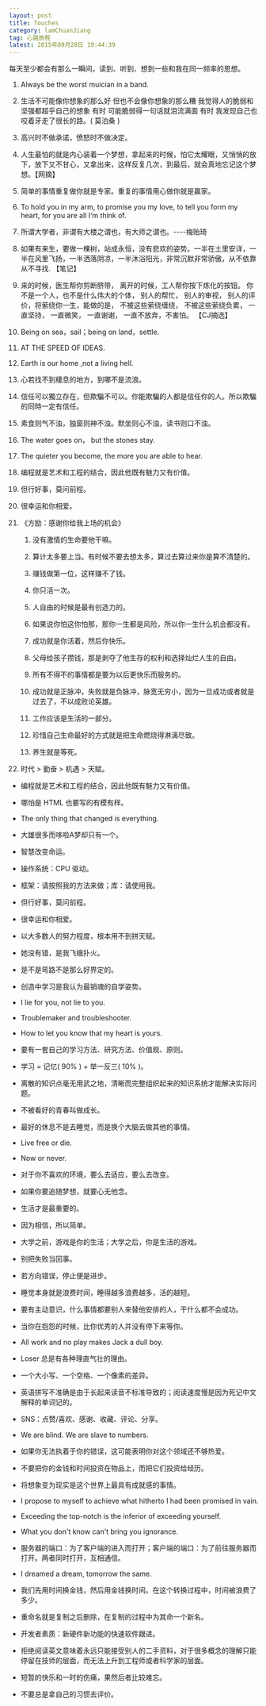 ```yaml
---
layout: post
title: Touches
category: lamChuanJiang
tag: 心路旅程
latest: 2015年09月28日 19:44:39
---
```


每天至少都会有那么一瞬间，读到、听到、想到一些和我在同一频率的思想。

1. Always be the worst muician in a band.

2. 生活不可能像你想象的那么好 但也不会像你想象的那么糟 我觉得人的脆弱和坚强都超乎自己的想象 有时 可能脆弱得一句话就泪流满面 有时 我发现自己也咬着牙走了很长的路。( 莫泊桑 )

3. 高兴时不做承诺，愤怒时不做决定。

4. 人生最怕的就是内心装着一个梦想，拿起来的时候，怕它太耀眼，又悄悄的放下，放下又不甘心，又拿出来，这样反复几次，到最后，就会真地忘记这个梦想。【网摘】

5. 简单的事情重复做你就是专家。重复的事情用心做你就是赢家。

6. To hold you in my arm, to promise you my love, to tell you form my heart, for you are all I‘m think of.

7. 所谓大学者，非谓有大楼之谓也，有大师之谓也。----梅贻琦

8. 如果有来生，要做一棵树，站成永恒，没有悲欢的姿势。一半在土里安详，一半在风里飞扬，一半洒落阴凉，一半沐浴阳光，非常沉默非常骄傲，从不依靠从不寻找. 【笔记】

9. 来的时候，医生帮你剪断脐带， 离开的时候，工人帮你按下炼化的按钮。 你不是一个人，也不是什么伟大的个体， 别人的帮忙， 别人的审视， 别人的评价，将萦绕你一生，能做的是， 不被这些萦绕缠绕， 不被这些萦绕负累， 一直坚持， 一直微笑， 一直谢谢， 一直不放弃，不害怕。 【CJ摘选】

10. Being on sea，sail；being on land，settle.

11. AT THE SPEED OF IDEAS.

12. Earth is our home ,not a living hell.

13. 心若找不到棲息的地方，到哪不是流浪。

14. 信任可以獨立存在，但欺騙不可以。你能欺騙的人都是信任你的人。所以欺騙的同時一定有信任。

15. 素食则气不浊，独窗则神不浊。默坐则心不浊，读书则口不浊。

16. The water goes on， but the stones stay.

17. The quieter you become, the more you are able to hear.

18. 编程就是艺术和工程的结合，因此他既有魅力又有价值。

19. 但行好事，莫问前程。

20. 很幸运和你相爱。

21. 《方励：感谢你给我上场的机会》

    1. 没有激情的生命要他干嘛。

    2. 算计太多要上当。有时候不要去想太多，算过去算过来你是算不清楚的。

    3. 赚钱做第一位，这样赚不了钱。

    4. 你只活一次。

    5. 人自由的时候是最有创造力的。

    6. 如果说你怕这你怕那，那你一生都是风险，所以你一生什么机会都没有。

    7. 成功就是你活着，然后你快乐。

    8. 父母给孩子攒钱，那是剥夺了他生存的权利和选择灿烂人生的自由。

    9. 所有不得不的事情都是要为以后更快乐而服务的。

    10. 成功就是正脉冲，失败就是负脉冲，脉宽无穷小，因为一旦成功或者就是过去了，不以成败论英雄。

    11. 工作应该是生活的一部分。

    12. 珍惜自己生命最好的方式就是把生命燃烧得淋漓尽致。

    13. 养生就是等死。

22. 时代 > 勤奋 > 机遇 > 天赋。

* 编程就是艺术和工程的结合，因此他既有魅力又有价值。

* 哪怕是 HTML 也要写的有模有样。

* The only thing that changed is everything.

* 大雄很多而哆啦A梦却只有一个。

* 智慧改变命运。

* 操作系统：CPU 驱动。

* 框架：请按照我的方法来做；库：请使用我。

* 但行好事，莫问前程。

* 很幸运和你相爱。

* 以大多数人的努力程度，根本用不到拼天赋。

* 她没有错，是我飞蛾扑火。

* 是不是弯路不是那么好界定的。

* 创造中学习是我认为最销魂的自学姿势。

* I lie for you, not lie to you.

* Troublemaker and troubleshooter.

* How to let you know that my heart is yours.

* 要有一套自己的学习方法、研究方法、价值观、原则。

* 学习 = 记忆( 90% ) + 举一反三( 10% )。

* 离散的知识点毫无用武之地，清晰而完整组织起来的知识系统才能解决实际问题。

* 不被看好的青春叫做成长。

* 最好的休息不是去睡觉，而是换个大脑去做其他的事情。

* Live free or die.

* Now or never.

* 对于你不喜欢的环境，要么去适应，要么去改变。

* 如果你要追随梦想，就要心无他念。

* 生活才是最重要的。

* 因为相信，所以简单。

* 大学之前，游戏是你的生活；大学之后，你是生活的游戏。

* 别把失败当回事。

* 若方向错误，停止便是进步。

* 睡觉本身就是浪费时间，睡得越多浪费越多，活的越短。

* 要有主动意识，什么事情都要别人来替他安排的人，干什么都不会成功。

* 当你在抱怨的时候，比你优秀的人并没有停下来等你。

* All work and no play makes Jack a dull boy.

* Loser 总是有各种理直气壮的理由。

* 一个大小写、一个空格、一个像素的差异。

* 英语拼写不准确是由于长起来读音不标准导致的；阅读速度慢是因为死记中文解释的单词记的。

* SNS：点赞/喜欢、感谢、收藏、评论、分享。

* We are blind. We are slave to numbers.

* 如果你无法执着于你的错误，这可能表明你对这个领域还不够热爱。

* 不要把你的金钱和时间投资在物品上，而把它们投资给经历。

* 将想象变为现实是这个世界上最具有成就感的事情。

* I propose to myself to achieve what hitherto I had been promised in vain.

* Exceeding the top-notch is the inferior of exceeding yourself.

* What you don't know can't bring you ignorance.

* 服务器的端口：为了客户端的进入而打开；客户端的端口：为了前往服务器而打开。两者同时打开，互相通信。

* I dreamed a dream, tomorrow the same.

* 我们先用时间换金钱，然后用金钱换时间。在这个转换过程中，时间被浪费了多少。

* 重命名就是复制之后删除，在复制的过程中为其命一个新名。

* 开发者素质：新硬件新功能的快速软件跟进。

* 拒绝阅读英文意味着永远只能接受别人的二手资料，对于很多概念的理解只能停留在技师的层面，而无法上升到工程师或者科学家的层面。

- 短暂的快乐和一时的伤痛，果然后者比较难忘。

- 不要总是拿自己的习惯去评价。
